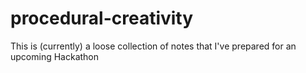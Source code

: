 # procedural-creativity
This is (currently) a loose collection of notes that I've prepared for an upcoming Hackathon
